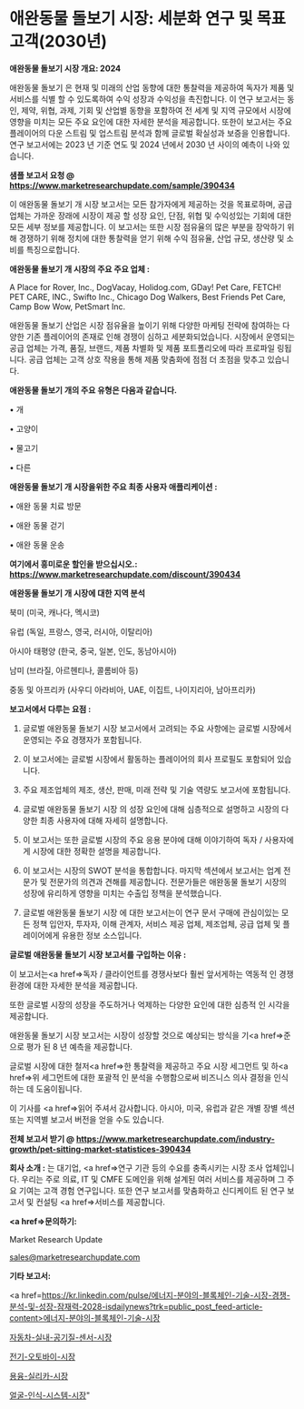 # 애완동물 돌보기 시장: 세분화 연구 및 목표 고객(2030년)

<strong>애완동물 돌보기 시장 개요: 2024</strong>

애완동물 돌보기 은 현재 및 미래의 산업 동향에 대한 통찰력을 제공하여 독자가 제품 및 서비스를 식별 할 수 있도록하여 수익 성장과 수익성을 촉진합니다. 이 연구 보고서는 동인, 제약, 위협, 과제, 기회 및 산업별 동향을 포함하여 전 세계 및 지역 규모에서 시장에 영향을 미치는 모든 주요 요인에 대한 자세한 분석을 제공합니다. 또한이 보고서는 주요 플레이어의 다운 스트림 및 업스트림 분석과 함께 글로벌 확실성과 보증을 인용합니다. 연구 보고서에는 2023 년 기준 연도 및 2024 년에서 2030 년 사이의 예측이 나와 있습니다.



<strong>샘플 보고서 요청 @ <a href=https://www.marketresearchupdate.com/sample/390434>https://www.marketresearchupdate.com/sample/390434</a></strong>

이 애완동물 돌보기 개 시장 보고서는 모든 참가자에게 제공하는 것을 목표로하며, 공급 업체는 가까운 장래에 시장이 제공 할 성장 요인, 단점, 위협 및 수익성있는 기회에 대한 모든 세부 정보를 제공합니다. 이 보고서는 또한 시장 점유율의 많은 부분을 장악하기 위해 경쟁하기 위해 정치에 대한 통찰력을 얻기 위해 수익 점유율, 산업 규모, 생산량 및 소비를 특징으로합니다.



<strong>애완동물 돌보기 개 시장의 주요 주요 업체 :</strong>

A Place for Rover, Inc., DogVacay, Holidog.com, GDay! Pet Care, FETCH! PET CARE, INC., Swifto Inc., Chicago Dog Walkers, Best Friends Pet Care, Camp Bow Wow, PetSmart Inc.

애완동물 돌보기 산업은 시장 점유율을 높이기 위해 다양한 마케팅 전략에 참여하는 다양한 기존 플레이어의 존재로 인해 경쟁이 심하고 세분화되었습니다. 시장에서 운영되는 공급 업체는 가격, 품질, 브랜드, 제품 차별화 및 제품 포트폴리오에 따라 프로파일 링됩니다. 공급 업체는 고객 상호 작용을 통해 제품 맞춤화에 점점 더 초점을 맞추고 있습니다.



<strong>애완동물 돌보기 개의 주요 유형은 다음과 같습니다.</strong>

• 개

• 고양이

• 물고기

• 다른



<strong>애완동물 돌보기 개 시장을위한 주요 최종 사용자 애플리케이션 :</strong>

• 애완 동물 치료 방문

• 애완 동물 걷기

• 애완 동물 운송



<strong>여기에서 흥미로운 할인을 받으십시오.: <a href=https://www.marketresearchupdate.com/discount/390434>https://www.marketresearchupdate.com/discount/390434</a></strong>



<strong>애완동물 돌보기 개 시장에 대한 지역 분석</strong>

북미 (미국, 캐나다, 멕시코)

유럽 (독일, 프랑스, 영국, 러시아, 이탈리아)

아시아 태평양 (한국, 중국, 일본, 인도, 동남아시아)

남미 (브라질, 아르헨티나, 콜롬비아 등)

중동 및 아프리카 (사우디 아라비아, UAE, 이집트, 나이지리아, 남아프리카)



<strong>보고서에서 다루는 요점 :</strong>

1. 글로벌 애완동물 돌보기 시장 보고서에서 고려되는 주요 사항에는 글로벌 시장에서 운영되는 주요 경쟁자가 포함됩니다.

2. 이 보고서에는 글로벌 시장에서 활동하는 플레이어의 회사 프로필도 포함되어 있습니다.

3. 주요 제조업체의 제조, 생산, 판매, 미래 전략 및 기술 역량도 보고서에 포함됩니다.

4. 글로벌 애완동물 돌보기 시장 의 성장 요인에 대해 심층적으로 설명하고 시장의 다양한 최종 사용자에 대해 자세히 설명합니다.

5. 이 보고서는 또한 글로벌 시장의 주요 응용 분야에 대해 이야기하여 독자 / 사용자에게 시장에 대한 정확한 설명을 제공합니다.

6. 이 보고서는 시장의 SWOT 분석을 통합합니다. 마지막 섹션에서 보고서는 업계 전문가 및 전문가의 의견과 견해를 제공합니다. 전문가들은 애완동물 돌보기 시장의 성장에 유리하게 영향을 미치는 수출입 정책을 분석했습니다.

7. 글로벌 애완동물 돌보기 시장 에 대한 보고서는이 연구 문서 구매에 관심이있는 모든 정책 입안자, 투자자, 이해 관계자, 서비스 제공 업체, 제조업체, 공급 업체 및 플레이어에게 유용한 정보 소스입니다.



<strong>글로벌 애완동물 돌보기 시장 보고서를 구입하는 이유 :</strong>

이 보고서는<a href=>독자 / 클</a>라이언트를 경쟁사보다 훨씬 앞서게하는 역동적 인 경쟁 환경에 대한 자세한 분석을 제공합니다.

또한 글로벌 시장의 성장을 주도하거나 억제하는 다양한 요인에 대한 심층적 인 시각을 제공합니다.

애완동물 돌보기 시장 보고서는 시장이 성장할 것으로 예상되는 방식을 기<a href=>준으로</a> 평가 된 8 년 예측을 제공합니다.

글로벌 시장에 대한 철저<a href=>한 통찰력</a>을 제공하고 주요 시장 세그먼트 및 하<a href=>위 세그</a>먼트에 대한 포괄적 인 분석을 수행함으로써 비즈니스 의사 결정을 인식하는 데 도움이됩니다.

이 기사를 <a href=>읽어 주</a>셔서 감사합니다. 아시아, 미국, 유럽과 같은 개별 장별 섹션 또는 지역별 보고서 버전을 얻을 수도 있습니다.



<strong>전체 보고서 받기 @ <a href=https://www.marketresearchupdate.com/industry-growth/pet-sitting-market-statistices-390434>https://www.marketresearchupdate.com/industry-growth/pet-sitting-market-statistices-390434</a></strong>



<strong>회사 소개 :</strong>
는 대기업, <a href=>연구 기</a>관 등의 수요를 충족시키는 시장 조사 업체입니다. 우리는 주로 의료, IT 및 CMFE 도메인을 위해 설계된 여러 서비스를 제공하며 그 주요 기여는 고객 경험 연구입니다. 또한 연구 보고서를 맞춤화하고 신디케이트 된 연구 보고서 및 컨설팅 <a href=>서비</a>스를 제공합니다.



<strong><a href=>문의하기:</a></strong>

Market Research Update

sales@marketresearchupdate.com



<strong>기타 보고서:</strong>

<a href=https://kr.linkedin.com/pulse/에너지-분야의-블록체인-기술-시장-경쟁-분석-및-성장-잠재력-2028-isdailynews?trk=public_post_feed-article-content>에너지-분야의-블록체인-기술-시장</a>

<a href=https://www.linkedin.com/pulse/자동차-실내-공기질-센서-시장-동향-및-성장-전망-trend-tracking-tips-360-analysis/>자동차-실내-공기질-센서-시장</a>

<a href=https://www.linkedin.com/pulse/전기-오토바이-시장-경쟁-분석-및-성장-잠재력-2029-trend-tracking-tips-360-analysis-rtfaf/>전기-오토바이-시장</a>

<a href=https://www.linkedin.com/pulse/용융-실리카-시장-규모-및-성장-2023-data-dive-diaries-24-analysis-9iplf/>용융-실리카-시장</a>

<a href=https://www.linkedin.com/pulse/얼굴-인식-시스템-시장-동향-및-성장-전망-data-dive-diaries-24-analysis-invyf/>얼굴-인식-시스템-시장</a>"
